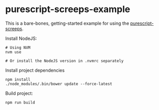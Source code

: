 # purescript-screeps-example

This is a bare-bones, getting-started example for using the [purescript-screeps](https://github.com/hoodunit/purescript-screeps).

Install NodeJS:

```
# Using NVM
nvm use

# Or install the NodeJS version in .nvmrc separately
```

Install project dependencies

```
npm install
./node_modules/.bin/bower update --force-latest
```

Build project:

```
npm run build
```
